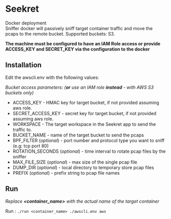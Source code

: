 Seekret
=======
Docker deployment  
Sniffer docker will passively sniff target container traffic and move the pcaps to the remote bucket.
Supported buckets: S3.

**The machine must be configured to have an IAM Role access or provide ACCESS_KEY and SECRET_KEY via the configuration to the docker**  

## Installation

Edit the awscli.env with the following values:

_Bucket access parameters: (**or** use an IAM role **instead** - with AWS S3 buckets only)_ 
- ACCESS_KEY            - HMAC key for target bucket, if not provided assuming aws role.
- SECRET_ACCESS_KEY     - secret key for target bucket, if not provided assuming aws role.
- WORKSPACE             - The target workspace in the Seekret app to send the traffic to. 
- BUCKET_NAME           - name of the target bucket to send the pcaps
- BPF_FILTER (_optional_)           - port number and protocol type you want to sniff (e.g: tcp port 80)
- ROTATION_SECONDS (_optional_)     - time interval to rotate pcap files by the sniffer
- MAX_FILE_SIZE (_optional_)        - max size of the single pcap file 
- DUMP_DIR (_optional_)              - local directory to temporary store pcap files
- PREFIX (_optional_)                - prefix string to pcap file names  

## Run

_Replace **<container_name>** with the actual name of the target container_

Run : `./run <container_name> ./awscli.env aws`

